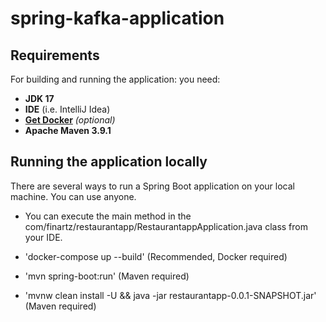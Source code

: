 # spring-kafka-application

## Requirements

For building and running the application: you need:

- **JDK 17** 
- **IDE** (i.e. IntelliJ Idea)
- **[Get Docker](https://docs.docker.com/get-docker/)** *(optional)*
- **Apache Maven 3.9.1**

## Running the application locally

There are several ways to run a Spring Boot application on your local machine. You can use anyone.

- You can execute the main method in the com/finartz/restaurantapp/RestaurantappApplication.java class from your IDE.

- 'docker-compose up --build' (Recommended, Docker required)

- 'mvn spring-boot:run' (Maven required)

- 'mvnw clean install -U && java -jar restaurantapp-0.0.1-SNAPSHOT.jar' (Maven required)
